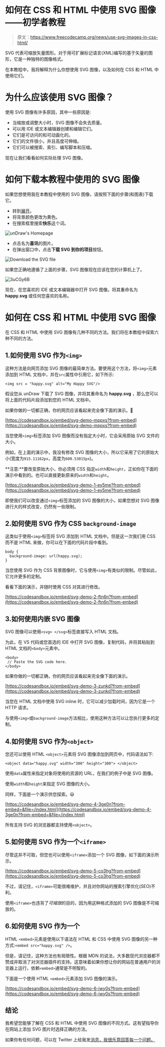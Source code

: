 # 如何在 CSS 和 HTML 中使用 SVG 图像——初学者教程

> 原文：<https://www.freecodecamp.org/news/use-svg-images-in-css-html/>

SVG 代表可缩放矢量图形。对于用可扩展标记语言(XML)编写的基于矢量的图形，它是一种独特的图像格式。

在本教程中，我将解释为什么你想使用 SVG 图像，以及如何在 CSS 和 HTML 中使用它们。

# 为什么应该使用 SVG 图像？

使用 SVG 图像有许多原因，其中一些原因是:

*   当缩放或调整大小时，SVG 图像不会失去质量。
*   可以用 IDE 或文本编辑器创建和编辑它们。
*   它们是可访问的和可动画化的。
*   它们的文件很小，并且高度可伸缩。
*   它们可以被搜索、索引、编写脚本和压缩。

现在让我们看看如何实际处理 SVG 图像。

# 如何下载本教程中使用的 SVG 图像

如果您想使用我在本教程中使用的 SVG 图像，请按照下面的步骤(和图表)下载它。

*   转到[展开](https://undraw.co)。
*   将背景颜色更改为黄色。
*   在搜索框里搜索**快乐**这个词。

![unDraw's Homepage](img/c43667c0f34f6b4ab86db151339fc27c.png)

*   点击名为**喜讯**的图片。
*   在弹出窗口中，点击**下载 SVG 到你的项目**按钮。

![Download the SVG file](img/16012c47de08a12ee99ae0a36a6b36a3.png)

如果您正确地遵循了上面的步骤，SVG 图像现在应该在您的计算机上了。

![3uCGy6B](img/8de8f86bda51e0cf913e1516a7aefacf.png)

现在，在您喜欢的 IDE 或文本编辑器中打开 SVG 图像。将其重命名为 **happy.svg** 或任何您喜欢的名称。

# 如何在 CSS 和 HTML 中使用 SVG 图像

在 CSS 和 HTML 中使用 SVG 图像有几种不同的方法。我们将在本教程中探索六种不同的方法。

## 1.如何使用 SVG 作为`<img>`

这种方法是向网页添加 SVG 图像的最简单方法。要使用这个方法，将`<img>`元素添加到 HTML 文档中，并在`src`属性中引用它，如下所示:

```
<img src = "happy.svg" alt="My Happy SVG"/> 
```

假设您从 unDraw 下载了 SVG 图像，并将其重命名为 **happy.svg** ，那么您可以将上面的代码片段添加到您的 HTML 文档中。

如果你做的一切都正确，你的网页应该看起来完全像下面的演示。👀

[https://codesandbox.io/embed/svg-demo-mppxs?from-embed](https://codesandbox.io/embed/svg-demo-mppxs?from-embed)

当您使用`<img>`标签添加 SVG 图像而没有指定大小时，它会采用原始 SVG 文件的大小。

例如，在上面的演示中，我没有修改 SVG 图像的大小，所以它采用了它的原始大小(宽度为`915.11162px`，高度为`600.53015px`)。

**注意:**要改变原始大小，你必须用 CSS 指定`width`和`height`，正如你在下面的演示中看到的。也可以直接更新原来的`width`和`height`。

[https://codesandbox.io/embed/svg-demo-1-ey5me?from-embed](https://codesandbox.io/embed/svg-demo-1-ey5me?from-embed)

即使我们可以改变通过`<img>`标签添加的 SVG 图像的大小，如果您想对 SVG 图像进行大的样式改变，仍然有一些限制。

## 2.如何使用 SVG 作为 CSS `background-image`

这类似于使用`<img>`标签将 SVG 添加到 HTML 文档中。但是这一次我们用 CSS 而不是 HTML 来做，你可以在下面的代码片段中看到。

```
body {
  background-image: url(happy.svg);
} 
```

当您使用 SVG 作为 CSS 背景图像时，它与使用`<img>`有类似的限制。尽管如此，它允许更多的定制。

看看下面的演示，并随时使用 CSS 对其进行修改。

[https://codesandbox.io/embed/svg-demo-2-ftn6n?from-embed](https://codesandbox.io/embed/svg-demo-2-ftn6n?from-embed)

## 3.如何使用内嵌 SVG 图像

SVG 图像可以使用`<svg> </svg>`标签直接写入 HTML 文档。

为此，在 VS 代码或您首选的 IDE 中打开 SVG 图像，复制代码，并将其粘贴到 HTML 文档的`<body>`元素中。

```
<body>
 // Paste the SVG code here.
</body> 
```

如果你做的一切都正确，你的网页应该看起来完全像下面的演示。

[https://codesandbox.io/embed/svg-demo-3-zunkd?from-embed](https://codesandbox.io/embed/svg-demo-3-zunkd?from-embed)

当您在 HTML 文档中使用 SVG inline 时，它可以减少加载时间，因为它是一个 HTTP 请求。

与使用`<img>`或`background-image`方法相比，使用这种方法可以让您执行更多的定制。

## 4.如何使用 SVG 作为`<object>`

您还可以使用 HTML `<object>`元素将 SVG 图像添加到网页中，代码语法如下:

```
<object data="happy.svg" width="300" height="300"> </object> 
```

使用`data`属性来指定对象将使用的资源的 URL，在我们的例子中是 SVG 图像。

使用`width`和`height`来指定 SVG 图像的大小。

同样，下面是一个演示供您探索。😃

[https://codesandbox.io/embed/svg-demo-4-3ge0n?from-embed=&file=/index.html](https://codesandbox.io/embed/svg-demo-4-3ge0n?from-embed=&file=/index.html)

所有支持 SVG 的浏览器都支持使用`<object>`。

## 5.如何使用 SVG 作为一个`<iframe>`

尽管这并不可取，但您也可以使用`<iframe>`添加一个 SVG 图像，如下面的演示所示。

[https://codesandbox.io/embed/svg-demo-5-co3hg?from-embed](https://codesandbox.io/embed/svg-demo-5-co3hg?from-embed)

不过，请记住，`<iframe>`可能很难维护，并且对你网站的搜索引擎优化(SEO)不利。

使用`<iframe>`也违背了*可缩放*的目的，因为用这种格式添加的 SVG 图像是不可缩放的。

## 6.如何使用 SVG 作为一个<embed>

HTML `<embed>`元素是使用以下语法在 HTML 和 CSS 中使用 SVG 图像的另一种方式:`<embed src="happy.svg" />`。

但是，请记住，这种方法也有局限性。根据 MDN 的说法，大多数现代浏览器都不赞成并取消了对浏览器插件的支持。这意味着如果你想让你的网站在普通用户的浏览器上运行，依赖`<embed>`通常是不明智的。

下面是一个使用 HTML `<embed>`元素添加 SVG 图像的演示。

[https://codesandbox.io/embed/svg-demo-6-iwy0s?from-embed](https://codesandbox.io/embed/svg-demo-6-iwy0s?from-embed)

## 结论

我希望您能够了解在 CSS 和 HTML 中使用 SVG 图像的不同方式。这有望指导你在网站上添加 SVG 图片时选择正确的方法。

如果你有任何问题，可以在 Twitter 上给我发[消息，我很乐意回答每一个问题。](https://twitter.com/Didicodes)